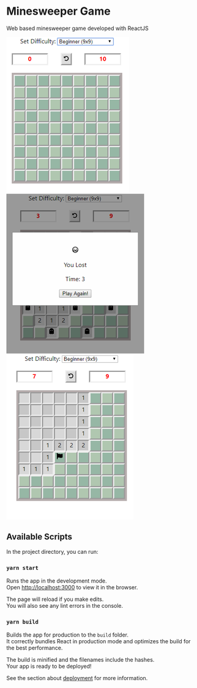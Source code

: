 # Minesweeper Game
Web based minesweeper game developed with ReactJS

![alt text](https://github.com/ThapaMahesh/minesweeper/blob/master/public/images/minesweeper.PNG?raw=true)
![alt text](https://github.com/ThapaMahesh/minesweeper/blob/master/public/images/minesweeper-lost.PNG?raw=true)
![alt text](https://github.com/ThapaMahesh/minesweeper/blob/master/public/images/minesweeper-select.PNG?raw=true)

## Available Scripts

In the project directory, you can run:

### `yarn start`

Runs the app in the development mode.<br />
Open [http://localhost:3000](http://localhost:3000) to view it in the browser.

The page will reload if you make edits.<br />
You will also see any lint errors in the console.

### `yarn build`

Builds the app for production to the `build` folder.<br />
It correctly bundles React in production mode and optimizes the build for the best performance.

The build is minified and the filenames include the hashes.<br />
Your app is ready to be deployed!

See the section about [deployment](https://facebook.github.io/create-react-app/docs/deployment) for more information.

